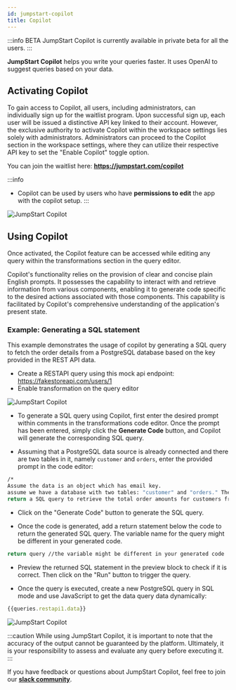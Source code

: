 ```yaml
---
id: jumpstart-copilot
title: Copilot
---
```


:::info BETA
JumpStart Copilot is currently available in private beta for all the users.
:::

**JumpStart Copilot** helps you write your queries faster. It uses OpenAI to suggest queries based on your data. 

## Activating Copilot

To gain access to Copilot, all users, including administrators, can individually sign up for the waitlist program. Upon successful sign up, each user will be issued a distinctive API key linked to their account. However, the exclusive authority to activate Copilot within the workspace settings lies solely with administrators. Administrators can proceed to the Copilot section in the workspace settings, where they can utilize their respective API key to set the "Enable Copilot" toggle option.

You can join the waitlist here: **https://jumpstart.com/copilot**

:::info
- Copilot can be used by users who have **permissions to edit** the app with the copilot setup.
:::

<div style={{textAlign: 'center'}}>

<img className="screenshot-full" src="/img/copilot/enable.png" alt="JumpStart Copilot" />

</div>

## Using Copilot

Once activated, the Copilot feature can be accessed while editing any query within the transformations section in the query editor.

Copilot's functionality relies on the provision of clear and concise plain English prompts. It possesses the capability to interact with and retrieve information from various components, enabling it to generate code specific to the desired actions associated with those components. This capability is facilitated by Copilot's comprehensive understanding of the application's present state.

### Example: Generating a SQL statement 

This example demonstrates the usage of copilot by generating a SQL query to fetch the order details from a PostgreSQL database based on the key provided in the REST API data.

- Create a RESTAPI query using this mock api endpoint: https://fakestoreapi.com/users/1
- Enable transformation on the query editor

<div style={{textAlign: 'center'}}>

<img className="screenshot-full" src="/img/copilot/query.png" alt="JumpStart Copilot" />

</div>

- To generate a SQL query using Copilot, first enter the desired prompt within comments in the transformations code editor. Once the prompt has been entered, simply click the **Generate Code** button, and Copilot will generate the corresponding SQL query.

- Assuming that a PostgreSQL data source is already connected and there are two tables in it, namely `customer` and `orders`, enter the provided prompt in the code editor:

```bash
/*
Assume the data is an object which has email key.
assume we have a database with two tables: "customer" and "orders." The "customer" table has columns such as "customer_id," "customer_name," and "country." The "orders" table has columns such as "order_id," "customer_id," "order_date," and "total_amount."
return a SQL query to retrieve the total order amounts for customers from the email key retrieved from the data, who have placed more than three orders.*/
```

- Click on the "Generate Code" button to generate the SQL query.

- Once the code is generated, add a return statement below the code to return the generated SQL query. The variable name for the query might be different in your generated code.

```bash
return query //the variable might be different in your generated code
```

- Preview the returned SQL statement in the preview block to check if it is correct. Then click on the "Run" button to trigger the query.

- Once the query is executed, create a new PostgreSQL query in SQL mode and use JavaScript to get the data query data dynamically:

```js
{{queries.restapi1.data}}
```

<div style={{textAlign: 'center'}}>

<img className="screenshot-full" src="/img/copilot/copilot1.gif" alt="JumpStart Copilot" />

</div>

:::caution
While using JumpStart Copilot, it is important to note that the accuracy of the output cannot be guaranteed by the platform. Ultimately, it is your responsibility to assess and evaluate any query before executing it.
:::

If you have feedback or questions about JumpStart Copilot, feel free to join our **[slack community](https://jumpstart.com/slack)**.
